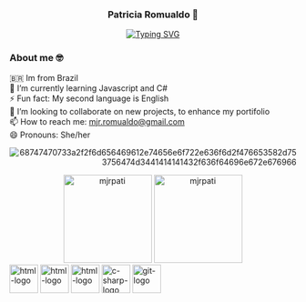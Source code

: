 
<div  align='center'>
  
### Patricia Romualdo 👋
  
[![Typing SVG](https://readme-typing-svg.demolab.com?font=Fira+Code&weight=500&size=30&pause=1000&color=763AFF&center=true&width=435&lines=Front-end+Developer)](https://git.io/typing-svg)

</div>

<div align='left'>

### About me 🤓
🇧🇷 Im from Brazil </br>
🌱 I’m currently learning Javascript and C#</br>
⚡ Fun fact: My second language is English</br>
👯 I’m looking to collaborate on new projects, to enhance my portifolio</br>
📫 How to reach me: mjr.romualdo@gmail.com</br>
😄 Pronouns: She/her</br>



</div>
<div align='right'>
  
  ![68747470733a2f2f6d656469612e74656e6f722e636f6d2f476653582d753756474d3441414141432f636f64696e672e676966](https://github.com/mjrpati/mjrpati/assets/96672264/4be38133-b445-4125-83e3-659b022f7cc1)
  
</div>




<div align="center">
    <img height="155em" src="https://github-readme-stats.vercel.app/api?username=mjrpati&show_icons=true&theme=highcontrast&locale=en&hide_border=true" alt="mjrpati" />
    <img height="155em" src="https://github-readme-stats.vercel.app/api/top-langs?username=mjrpati&show_icons=true&theme=highcontrast&layout=compact&hide_border=true" alt="mjrpati" />
</div> 


<div>

 <img  align='center' alt='html-logo' height='50' width='50' src="https://cdn.jsdelivr.net/gh/devicons/devicon/icons/html5/html5-original.svg" />
 <img align='center' alt='html-logo' height='50' width='50' src="https://cdn.jsdelivr.net/gh/devicons/devicon/icons/css3/css3-original.svg" />
 <img  align='center' alt='html-logo' height='50' width='50' src="https://cdn.jsdelivr.net/gh/devicons/devicon/icons/javascript/javascript-original.svg" />
 <img align='center' alt='c-sharp-logo' height='50' width='50'  src="https://cdn.jsdelivr.net/gh/devicons/devicon/icons/csharp/csharp-original.svg"/>
 <img align='center' alt='git-logo' height='50' width='50' src="https://cdn.jsdelivr.net/gh/devicons/devicon/icons/git/git-original.svg" />
          </div>
